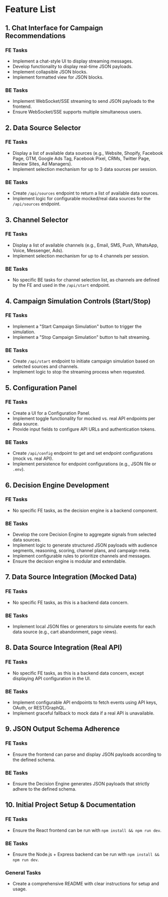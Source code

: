 # Feature List

## 1. Chat Interface for Campaign Recommendations
### FE Tasks
- Implement a chat-style UI to display streaming messages.
- Develop functionality to display real-time JSON payloads.
- Implement collapsible JSON blocks.
- Implement formatted view for JSON blocks.

### BE Tasks
- Implement WebSocket/SSE streaming to send JSON payloads to the frontend.
- Ensure WebSocket/SSE supports multiple simultaneous users.

## 2. Data Source Selector
### FE Tasks
- Display a list of available data sources (e.g., Website, Shopify, Facebook Page, GTM, Google Ads Tag, Facebook Pixel, CRMs, Twitter Page, Review Sites, Ad Managers).
- Implement selection mechanism for up to 3 data sources per session.

### BE Tasks
- Create `/api/sources` endpoint to return a list of available data sources.
- Implement logic for configurable mocked/real data sources for the `/api/sources` endpoint.

## 3. Channel Selector
### FE Tasks
- Display a list of available channels (e.g., Email, SMS, Push, WhatsApp, Voice, Messenger, Ads).
- Implement selection mechanism for up to 4 channels per session.

### BE Tasks
- No specific BE tasks for channel selection list, as channels are defined by the FE and used in the `/api/start` endpoint.

## 4. Campaign Simulation Controls (Start/Stop)
### FE Tasks
- Implement a "Start Campaign Simulation" button to trigger the simulation.
- Implement a "Stop Campaign Simulation" button to halt streaming.

### BE Tasks
- Create `/api/start` endpoint to initiate campaign simulation based on selected sources and channels.
- Implement logic to stop the streaming process when requested.

## 5. Configuration Panel
### FE Tasks
- Create a UI for a Configuration Panel.
- Implement toggle functionality for mocked vs. real API endpoints per data source.
- Provide input fields to configure API URLs and authentication tokens.

### BE Tasks
- Create `/api/config` endpoint to get and set endpoint configurations (mock vs. real API).
- Implement persistence for endpoint configurations (e.g., JSON file or `.env`).

## 6. Decision Engine Development
### FE Tasks
- No specific FE tasks, as the decision engine is a backend component.

### BE Tasks
- Develop the core Decision Engine to aggregate signals from selected data sources.
- Implement logic to generate structured JSON payloads with audience segments, reasoning, scoring, channel plans, and campaign meta.
- Implement configurable rules to prioritize channels and messages.
- Ensure the decision engine is modular and extendable.

## 7. Data Source Integration (Mocked Data)
### FE Tasks
- No specific FE tasks, as this is a backend data concern.

### BE Tasks
- Implement local JSON files or generators to simulate events for each data source (e.g., cart abandonment, page views).

## 8. Data Source Integration (Real API)
### FE Tasks
- No specific FE tasks, as this is a backend data concern, except displaying API configuration in the UI.

### BE Tasks
- Implement configurable API endpoints to fetch events using API keys, OAuth, or REST/GraphQL.
- Implement graceful fallback to mock data if a real API is unavailable.

## 9. JSON Output Schema Adherence
### FE Tasks
- Ensure the frontend can parse and display JSON payloads according to the defined schema.

### BE Tasks
- Ensure the Decision Engine generates JSON payloads that strictly adhere to the defined schema.

## 10. Initial Project Setup & Documentation
### FE Tasks
- Ensure the React frontend can be run with `npm install && npm run dev`.

### BE Tasks
- Ensure the Node.js + Express backend can be run with `npm install && npm run dev`.

### General Tasks
- Create a comprehensive README with clear instructions for setup and usage.
